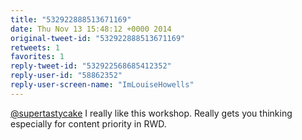 ```yaml
---
title: "532922888513671169"
date: Thu Nov 13 15:48:12 +0000 2014
original-tweet-id: "532922888513671169"
retweets: 1
favorites: 1
reply-tweet-id: "532922568685412352"
reply-user-id: "58862352"
reply-user-screen-name: "ImLouiseHowells"
---
```

<a href="https://twitter.com/supertastycake">@supertastycake</a> I really like this workshop. Really gets you thinking especially for content priority in RWD.
